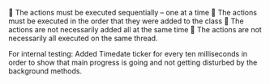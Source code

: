  The actions must be executed sequentially – one at a time
 The actions must be executed in the order that they were added to the class
 The actions are not necessarily added all at the same time
 The actions are not necessarily all executed on the same thread.


For internal testing:
Added Timedate ticker for every ten milliseconds in order to show that main progress is going and not getting disturbed by the background methods.

